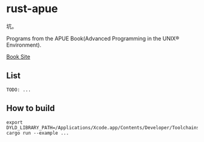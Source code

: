 # rust-apue

坑。

Programs from the APUE Book(Advanced Programming in the UNIX® Environment).

[Book Site]([http://www.apuebook.com/])

## List

```
TODO: ...
```

## How to build

```
export DYLD_LIBRARY_PATH=/Applications/Xcode.app/Contents/Developer/Toolchains/XcodeDefault.xctoolchain/usr/lib/
cargo run --example ...
```

